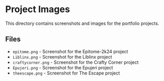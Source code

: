# Project Images

This directory contains screenshots and images for the portfolio projects.

## Files

- `epitome.png` - Screenshot for the Epitome-2k24 project
- `Liblinx.png` - Screenshot for the Liblinx project
- `craftycorner.png` - Screenshot for the Crafty Corner project
- `Epujeri.png` - Screenshot for the Epujeri project
- `theescape.png` - Screenshot for The Escape project
